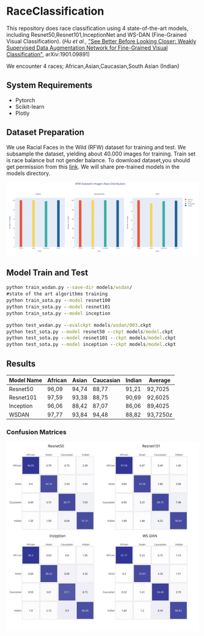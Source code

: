 # RaceClassification
This repository does race classification using 4 state-of-the-art models, including Resnet50,Resnet101,InceptionNet and WS-DAN (Fine-Grained Visual Classification). (_Hu et al._, ["See Better Before Looking Closer: Weakly Supervised Data Augmentation Network for Fine-Grained Visual Classification"](https://arxiv.org/abs/1901.09891v2), arXiv:1901.09891)

We encounter 4 races; African,Asian,Caucasian,South Asian (Indian)

## System Requirements

* Pytorch
* Scikit-learn
* Plotly

## Dataset Preparation

We use Racial Faces in the Wild (RFW) dataset for training and test. We subsample the dataset, yielding about 40.000 images for training. Train set is race balance but not gender balance. To download dataset,you should get permission from this [link](http://whdeng.cn/RFW/index.html).
We will share pre-trained models in the models directory.

![Sampled Dataset Statistics](source/all_data.png)


## Model Train and Test

```cmd
python train_wsdan.py --save-dir models/wsdan/  
#state of the art algorithms training
python train_sota.py --model resnet100
python train_sota.py --model resnet101
python train_sota.py --model inception
```

```cmd
python test_wsdan.py --evalckpt models/wsdan/003.ckpt 
python test_sota.py --model resnet50 --ckpt models/model.ckpt
python test_sota.py --model resnet101 --ckpt models/model.ckpt
python test_sota.py --model inception --ckpt models/model.ckpt
```
## Results

| Model Name | African | Asian | Caucasian | Indian | Average |
|------------|---------|-------|-----------|--------|---------|
| Resnet50   | 96,09   | 94,74 | 88,77     | 91,21  | 92,7025 |
| Resnet101  | 97,59   | 93,38 | 88,75     | 90,69  | 92,6025 |
| Inception  | 96,06   | 88,42 | 87,07     | 86,06  | 89,4025 |
| WSDAN      | 97,77   | 93,84 | 94,48     | 88,82  | 93,7250z |

### Confusion Matrices

![Classifiers Confusion Matrices](source/classifiers_cf.png)
